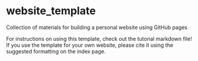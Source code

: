 # website_template
Collection of materials for building a personal website using GitHub pages

For instructions on using this template, check out the tutorial markdown file! If you use the template for your own website, please cite it using the suggested formatting on the index page.

